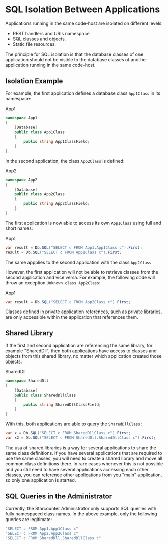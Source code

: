 # SQL Isolation Between Applications

Applications running in the same code-host are isolated on different levels:

- REST handlers and URIs namespace.
- SQL classes and objects.
- Static file resources.

The principle for SQL isolation is that the database classes of one application should not be visible to the database classes of another application running in the same code-host.

## Isolation Example

For example, the first application defines a database class `App1Class` in its namespace:

<div class="code-name">App1</div>

```cs
namespace App1
{
    [Database]
    public class App1Class
    {
        public string App1ClassField;
    }
}
```

In the second application, the class `App2Class` is defined:

<div class="code-name">App2</div>

```cs
namespace App2
{
    [Database]
    public class App2Class
    {
        public string App2ClassField;
    }
}
```

The first application is now able to access its own `App1Class` using full and short names:

<div class="code-name">App1</div>

```cs
var result = Db.SQL("SELECT c FROM App1.App1Class c").First;
result = Db.SQL("SELECT c FROM App1Class c").First;
```

The same appplies to the second application with the class `App2Class`.

However, the first application will not be able to retrieve classes from the second application and vice versa. For example, the following code will throw an exception `Unknown class App2Class`:

<div class="code-name">App1</div>

```cs
var result = Db.SQL("SELECT c FROM App2Class c").First;
```

Classes defined in private application references, such as private libraries, are only accessible within the application that references them.

## Shared Library

If the first and second application are referencing the same library, for example "SharedDll", then both applications have access to classes and objects from this shared library, no matter which application created those objects:

<div class="code-name">SharedDll</div>

```cs
namespace SharedDll
{
    [Database]
    public class SharedDllClass
    {
        public string SharedDllClassField;
    }
}
```

With this, both applications are able to query the `SharedDllClass`:

```cs
var x = Db.SQL("SELECT c FROM SharedDllClass c").First;
var x2 = Db.SQL("SELECT c FROM SharedDll.SharedDllClass c").First;
```

The usa of shared libraries is a way for several applications to share the same class definitions. If you have several applications that are required to use the same classes, you will need to create a shared library and move all common class definitions there. In rare cases whenever this is not possible and you still need to have several applications accessing each other classes, you can reference other applications from you "main" application, so only one application is started.

## SQL Queries in the Administrator

Currently, the Starcounter Administrator only supports SQL queries with fully namespaced class names. In the above example, only the following queries are legitimate:
```cs
"SELECT c FROM App1.App1Class c"
"SELECT c FROM App2.App2Class c"
"SELECT c FROM SharedDll.SharedDllClass c"
```
